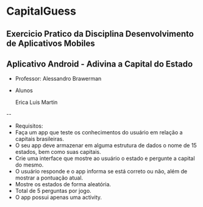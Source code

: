 # CapitalGuess

## Exercicio Pratico da Disciplina Desenvolvimento de Aplicativos Mobiles
## Aplicativo Android - Adivina a Capital do Estado

- Professor:
  Alessandro Brawerman

- Alunos

  Erica
  Luis 
  Martin

--
- Requisitos:
- Faça um app que teste os conhecimentos do usuário em relação a capitais brasileiras.
- O seu app deve armazenar em alguma estrutura de dados o nome de 15 estados, bem como suas capitais.
- Crie uma interface que mostre ao usuário o estado e pergunte a capital do mesmo.
- O usuário responde e o app informa se está correto ou não, além de mostrar a pontuação atual.
- Mostre os estados de forma aleatória.
- Total de 5 perguntas por jogo.
- O app possui apenas uma activity.
